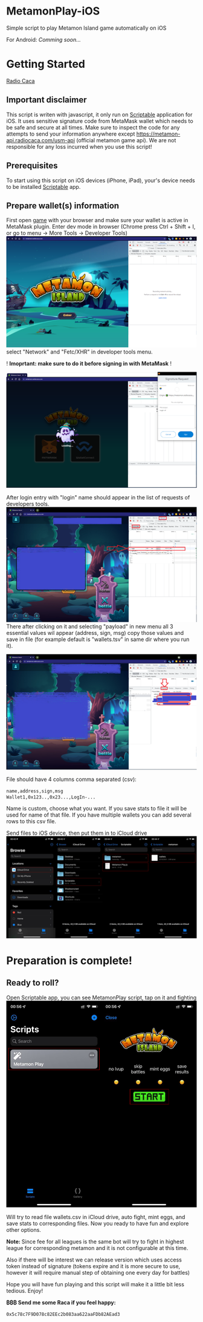 # MetamonPlay-iOS
Simple script to play Metamon Island game automatically on iOS

For Android: <i>Comming soon...</i>

# Getting Started

[Radio Caca]

[Radio Caca]: https://www.radiocaca.com

## Important disclaimer
This script is writen with javascript, it only run on [Scriptable] application for iOS. It uses
sensitive signature code from MetaMask wallet which 
needs to be safe and secure at all times. Make sure 
to inspect the code for any attempts to send your 
information anywhere except https://metamon-api.radiocaca.com/usm-api 
(official metamon game api). We are not responsible 
for any loss incurred when you use this script!

[Scriptable]: https://scriptable.app/

## Prerequisites

To start using this script on iOS devices (iPhone, iPad), your's device needs to be 
installed [Scriptable] app.

[Scriptable]: https://scriptable.app/

## Prepare wallet(s) information

First open [game] with your browser and make sure 
your wallet is active in MetaMask plugin. Enter
dev mode in browser (Chrome press Ctrl + Shift + I,
or go to menu -> More Tools -> Developer Tools)
<img src="screenshots/enter_game_dev.png" />
select "Network" and "Fetc/XHR" in developer tools menu.

[game]: https://metamon.radiocaca.com

! <b>Imoprtant: make sure to do it before signing 
in with MetaMask</b> !

<img src="screenshots/enter_game_sign.png" />

After login entry with "login" name should appear 
in the list of requests of developers tools.
<img src="screenshots/enter_game_login.png" />
There
after clicking on it and selecting "payload" in new 
menu all 3 essential values wil appear (address, sign, 
msg) copy those values and save in file (for example
default is "wallets.tsv" in same dir where you run it).

<img src="screenshots/enter_game_credentials.png" />

File should have 4 columns comma separated (csv):

    name,address,sign,msg
    Wallet1,0x123..,0x23...,LogIn-...

Name is custom, choose what you want. If you save 
stats to file it will be used for name of that file.
If you have multiple wallets you can add several rows
to this csv file.

Send files to iOS device, then put them in to iCloud drive
<img src="screenshots/photo_1.jpg" />

# Preparation is complete! 
## Ready to roll?

Open Scriptable app, you can see MetamonPlay script, tap on it and fighting
<img src="screenshots/photo_2.jpg" />

Will try to read file wallets.csv in iCloud drive,
auto fight, mint eggs, and save stats to corresponding 
files. Now you ready to have fun and explore other options.

<b> Note: </b> Since fee for all leagues is the same bot will 
try to fight in highest league for corresponding metamon and 
it is not configurable at this 
time.

Also if there will be interest we can release version which
uses access token instead of signature (tokens expire and it
is more secure to use, however it will require manual step of
obtaining one every day for battles)

Hope you will have fun playing and this script will make it 
a little bit less tedious. Enjoy!

<b>₿₿₿ Send me some Raca if you feel happy:</b>

    0x5c78c7F9D078c82EEc2b083aa622aaFDb82AEad3
